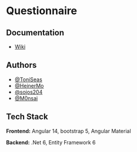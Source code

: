 
# Questionnaire

## Documentation

* [Wiki](https://github.com/HeinerMo/CuestionariosOIJ/wiki)

## Authors

- [@ToniSeas](https://github.com/ToniSeas)
- [@HeinerMo](https://github.com/HeinerMo)
- [@sojos204](https://github.com/sojos204)
- [@M0nsai](https://github.com/M0nsai)


## Tech Stack

**Frontend:** Angular 14, bootstrap 5, Angular Material

**Backend:** .Net 6, Entity Framework 6


